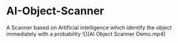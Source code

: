 # AI-Object-Scanner
A Scanner based on Artificial intelligence which identify the object immediately with a probability
![](AI Object Scanner Demo.mp4)

